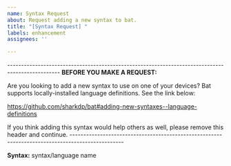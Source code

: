 ```yaml
---
name: Syntax Request
about: Request adding a new syntax to bat.
title: "[Syntax Request] "
labels: enhancement
assignees: ''

---
```


\-------------------------------------------------------------------------------------------------
**BEFORE YOU MAKE A REQUEST:**

Are you looking to add a new syntax to use on one of your devices?
Bat supports locally-installed language definitions. See the link below:

https://github.com/sharkdp/bat#adding-new-syntaxes--language-definitions

If you think adding this syntax would help others as well, please remove this header and continue.
\-------------------------------------------------------------------------------------------------


**Syntax:** syntax/language name

